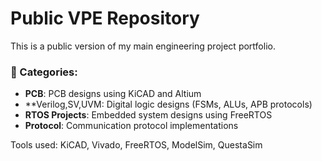 # Public VPE Repository

This is a public version of my main engineering project portfolio.

### 🔧 Categories:
- **PCB**: PCB designs using KiCAD and Altium
- **Verilog,SV,UVM: Digital logic designs (FSMs, ALUs, APB protocols)
- **RTOS Projects**: Embedded system designs using FreeRTOS
- **Protocol**: Communication protocol implementations

Tools used: KiCAD, Vivado, FreeRTOS, ModelSim, QuestaSim
